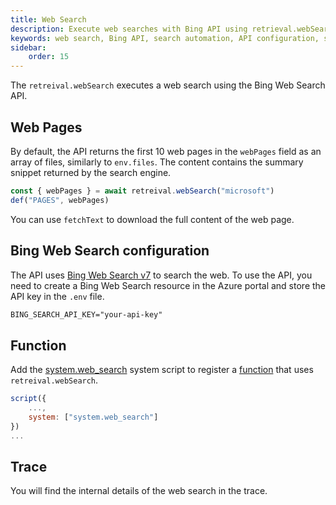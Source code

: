 ```yaml
---
title: Web Search
description: Execute web searches with Bing API using retrieval.webSearch in scripts.
keywords: web search, Bing API, search automation, API configuration, search function
sidebar:
    order: 15
---
```


The `retreival.webSearch` executes a web search using the Bing Web Search API.

## Web Pages

By default, the API returns the first 10 web pages in the `webPages` field
as an array of files, similarly to `env.files`. The content contains
the summary snippet returned by the search engine.

```js
const { webPages } = await retreival.webSearch("microsoft")
def("PAGES", webPages)
```

You can use `fetchText` to download the full content of the web page.

## Bing Web Search configuration

The API uses [Bing Web Search v7](https://learn.microsoft.com/en-us/bing/search-apis/bing-web-search/overview) to search the web. To use the API, you need to create a Bing Web Search resource in the Azure portal and store the API key in the `.env` file.

```txt title=".env"
BING_SEARCH_API_KEY="your-api-key"
```

## Function

Add the [system.web_search](https://github.com/microsoft/genaiscript/blob/main/packages/core/src/genaisrc/system.web_search.genai.js) system script to register a [function](/genaiscript/reference/scripts/functions) that uses `retreival.webSearch`.

```js
script({
    ...,
    system: ["system.web_search"]
})
...
```

## Trace

You will find the internal details of the web search in the trace.

```

```
